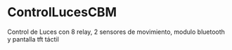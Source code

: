 # ControlLucesCBM
Control de Luces con 8 relay, 2 sensores de movimiento, modulo bluetooth y pantalla tft táctil
